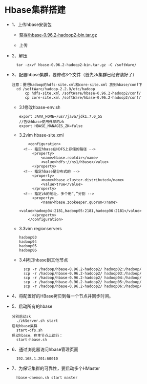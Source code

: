 # Hbase集群搭建

* 1、上传hbase安装包

	* [获得/hbase-0.96.2-hadoop2-bin.tar.gz](https://github.com/sunnyandgood/BigData/blob/master/HBase/hbase-0.96.2-hadoop2-bin.tar.gz)
	
	* 上传

* 2、解压

		tar -zxvf hbase-0.96.2-hadoop2-bin.tar.gz -C /softWare/

* 3、配置hbase集群，要修改3个文件（首先zk集群已经安装好了）

	  注意：要把hadoop的hdfs-site.xml和core-site.xml 放到hbase/conf下
	  	cd /softWare/hadoop-2.2.0/etc/hadoop
			cp hdfs-site.xml /softWare/hbase-0.96.2-hadoop2/conf/
			cp core-site.xml /softWare/hbase-0.96.2-hadoop2/conf/
	
	* 3.1修改hbase-env.sh
  
	      export JAVA_HOME=/usr/java/jdk1.7.0_55
	      //告诉hbase使用外部的zk 
	      export HBASE_MANAGES_ZK=false
	
	* 3.2vim hbase-site.xml
  
		      <configuration>
			<!-- 指定hbase在HDFS上存储的路径 -->
			    <property>
				    <name>hbase.rootdir</name>
				    <value>hdfs://ns1/hbase</value>
			    </property>
			<!-- 指定hbase是分布式的 -->
			    <property>
				    <name>hbase.cluster.distributed</name>
				    <value>true</value>
			    </property>
			<!-- 指定zk的地址，多个用“,”分割 -->
			    <property>
				    <name>hbase.zookeeper.quorum</name>
				    <value>hadoop04:2181,hadoop05:2181,hadoop06:2181</value>
			    </property>
		      </configuration>
	
	* 3.3vim regionservers
   
	      hadoop03
	      hadoop04
	      hadoop05
	      hadoop06
	
	* 3.4拷贝hbase到其他节点
  
			scp -r /hadoop/hbase-0.96.2-hadoop2/ hadoop02:/hadoop/
			scp -r /hadoop/hbase-0.96.2-hadoop2/ hadoop03:/hadoop/
			scp -r /hadoop/hbase-0.96.2-hadoop2/ hadoop04:/hadoop/
			scp -r /hadoop/hbase-0.96.2-hadoop2/ hadoop05:/hadoop/
			scp -r /hadoop/hbase-0.96.2-hadoop2/ hadoop06:/hadoop/
    
* 4、将配置好的HBase拷贝到每一个节点并同步时间。

* 5、启动所有的hbase

      分别启动zk
        ./zkServer.sh start
      启动hbase集群
        start-dfs.sh
      启动hbase，在主节点上运行：
        start-hbase.sh
        
* 6、通过浏览器访问hbase管理页面

	    192.168.1.201:60010
  
* 7、为保证集群的可靠性，要启动多个HMaster

	    hbase-daemon.sh start master
	
